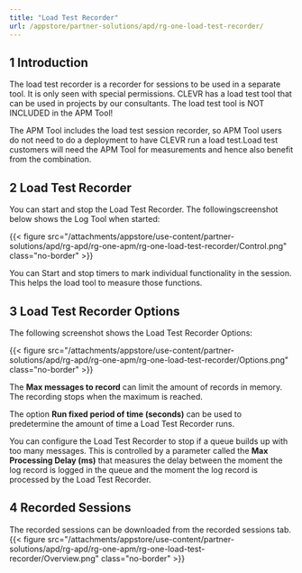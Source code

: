 ```yaml
---
title: "Load Test Recorder"
url: /appstore/partner-solutions/apd/rg-one-load-test-recorder/
---
```


## 1 Introduction

The load test recorder is a recorder for sessions to be used in a separate tool. It is only seen with 
special permissions. CLEVR has a load test tool that can be used in projects by our consultants. 
The load test tool is NOT INCLUDED in the APM Tool!

The APM Tool includes the load test session recorder, so APM Tool users do not need to do a deployment to have CLEVR run a load test.Load test customers will need the APM Tool for measurements  and hence also benefit from the combination. 

## 2 Load Test Recorder

You can start and stop the Load Test Recorder. The followingscreenshot below shows the Log Tool when started:

{{< figure src="/attachments/appstore/use-content/partner-solutions/apd/rg-apd/rg-one-apm/rg-one-load-test-recorder/Control.png" class="no-border" >}}

You can Start and stop timers to mark individual functionality in the session. This helps the load tool to measure those functions.

## 3 Load Test Recorder Options

The following screenshot shows the Load Test Recorder Options:

{{< figure src="/attachments/appstore/use-content/partner-solutions/apd/rg-apd/rg-one-apm/rg-one-load-test-recorder/Options.png" class="no-border" >}}

The **Max messages to record** can limit the amount of records in memory. The recording stops when the maximum is reached.

The option **Run fixed period of time (seconds)** can be used to predetermine the amount of time a Load Test Recorder runs.

You can configure the Load Test Recorder to stop if a queue builds up with too many messages. This is controlled by a parameter called the **Max Processing Delay (ms)** that measures the delay between the moment the log record is logged in the queue and the moment the log record is processed by the Load Test Recorder.

## 4 Recorded Sessions

The recorded sessions can be downloaded from the recorded sessions tab.
{{< figure src="/attachments/appstore/use-content/partner-solutions/apd/rg-apd/rg-one-apm/rg-one-load-test-recorder/Overview.png" class="no-border" >}}
